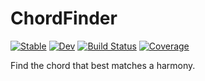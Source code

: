 # ChordFinder

[![Stable](https://img.shields.io/badge/docs-stable-blue.svg)](https://tp2750.github.io/ChordFinder.jl/stable)
[![Dev](https://img.shields.io/badge/docs-dev-blue.svg)](https://tp2750.github.io/ChordFinder.jl/dev)
[![Build Status](https://github.com/tp2750/ChordFinder.jl/workflows/CI/badge.svg)](https://github.com/tp2750/ChordFinder.jl/actions)
[![Coverage](https://codecov.io/gh/tp2750/ChordFinder.jl/branch/master/graph/badge.svg)](https://codecov.io/gh/tp2750/ChordFinder.jl)

Find the chord that best matches a harmony.

